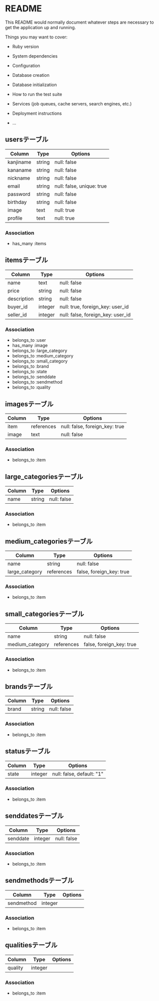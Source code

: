 # README

This README would normally document whatever steps are necessary to get the
application up and running.

Things you may want to cover:

* Ruby version

* System dependencies

* Configuration

* Database creation

* Database initialization

* How to run the test suite

* Services (job queues, cache servers, search engines, etc.)

* Deployment instructions

* ...

## usersテーブル
|Column|Type|Options|
|------|----|-------|
|kanjiname|string|null: false|
|kananame|string|null: false|
|nickname|string|null: false|
|email|string|null: false, unique: true|
|password|string|null: false|
|birthday|string|null: false|
|image|text|null: true|
|profile|text|null: true|
### Association
- has_many :items

## itemsテーブル
|Column|Type|Options|
|------|----|-------|
|name|text|null: false|
|price|string|null: false|
|description|string|null: false|
|buyer_id|integer|null: true, foreign_key: user_id|
|seller_id|integer|null: false, foreign_key: user_id|
### Association
- belongs_to :user
- has_many :image
- belongs_to :large_category
- belongs_to :medium_category
- belongs_to :small_category
- belongs_to :brand
- belongs_to :state
- belongs_to :senddate
- belongs_to :sendmethod
- belongs_to :quality

## imagesテーブル
|Column|Type|Options|
|------|----|-------|
|item|references|null: false, foreign_key: true|
|image|text|null: false|
### Association
- belongs_to :item

## large_categoriesテーブル
|Column|Type|Options|
|------|----|-------|
|name|string|null: false|
### Association
- belongs_to :item

## medium_categoriesテーブル
|Column|Type|Options|
|------|----|-------|
|name|string|null: false|
|large_category|references|false, foreign_key: true|
### Association
- belongs_to :item

## small_categoriesテーブル
|Column|Type|Options|
|------|----|-------|
|name|string|null: false|
|medium_category|references|false, foreign_key: true|
### Association
- belongs_to :item

## brandsテーブル
|Column|Type|Options|
|------|----|-------|
|brand|string|null: false|
### Association
- belongs_to :item

## statusテーブル
|Column|Type|Options|
|------|----|-------|
|state|integer|null: false, default: "1"|
### Association
- belongs_to :item

## senddatesテーブル
|Column|Type|Options|
|------|----|-------|
|senddate|integer|null: false|
### Association
- belongs_to :item

## sendmethodsテーブル
|Column|Type|Options|
|------|----|-------|
|sendmethod|integer||null: false|
### Association
- belongs_to :item

## qualitiesテーブル
|Column|Type|Options|
|------|----|-------|
|quality|integer||null: false|
### Association
- belongs_to :item